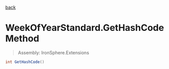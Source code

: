 ﻿

[back](/IronSphere.Extensions/types/WeekOfYearStandard)

# WeekOfYearStandard.GetHashCode Method

> Assembly: IronSphere.Extensions

```csharp
int GetHashCode()
```



 